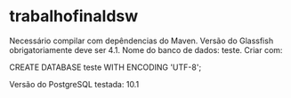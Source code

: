 # trabalhofinaldsw

Necessário compilar com depêndencias do Maven. Versão do Glassfish obrigatoriamente deve ser 4.1. 
Nome do banco de dados: teste. Criar com:

CREATE DATABASE teste WITH ENCODING 'UTF-8';

Versão do PostgreSQL testada: 10.1
